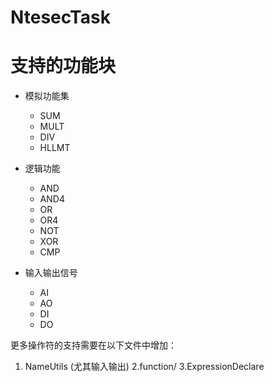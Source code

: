 # NtesecTask


# 支持的功能块

- 模拟功能集
    + SUM
    + MULT
    + DIV
    + HLLMT

- 逻辑功能
    + AND
    + AND4
    + OR
    + OR4
    + NOT
    + XOR
    + CMP

- 输入输出信号
    + AI
    + AO
    + DI
    + DO


更多操作符的支持需要在以下文件中增加：
1. NameUtils (尤其输入输出)
2.function/
3.ExpressionDeclare


